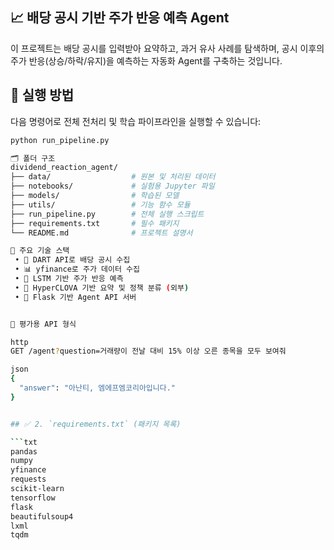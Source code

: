 ## 📈 배당 공시 기반 주가 반응 예측 Agent

이 프로젝트는 배당 공시를 입력받아 요약하고, 과거 유사 사례를 탐색하며, 공시 이후의 주가 반응(상승/하락/유지)을 예측하는 자동화 Agent를 구축하는 것입니다.

## 🚀 실행 방법

다음 명령어로 전체 전처리 및 학습 파이프라인을 실행할 수 있습니다:

```bash
python run_pipeline.py

🗂 폴더 구조
dividend_reaction_agent/
├── data/                  # 원본 및 처리된 데이터
├── notebooks/             # 실험용 Jupyter 파일
├── models/                # 학습된 모델
├── utils/                 # 기능 함수 모듈
├── run_pipeline.py        # 전체 실행 스크립트
├── requirements.txt       # 필수 패키지
└── README.md              # 프로젝트 설명서

🧠 주요 기술 스택
 • 📄 DART API로 배당 공시 수집
 • 📊 yfinance로 주가 데이터 수집
 • 🤖 LSTM 기반 주가 반응 예측
 • 🧠 HyperCLOVA 기반 요약 및 정책 분류 (외부)
 • 🧾 Flask 기반 Agent API 서버


🔗 평가용 API 형식

http
GET /agent?question=거래량이 전날 대비 15% 이상 오른 종목을 모두 보여줘

json
{
  "answer": "아난티, 엠에프엠코리아입니다."
}


## ✅ 2. `requirements.txt` (패키지 목록)

```txt
pandas
numpy
yfinance
requests
scikit-learn
tensorflow
flask
beautifulsoup4
lxml
tqdm

